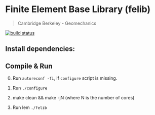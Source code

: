 # Finite Element Base Library (felib)
> Cambridge Berkeley - Geomechanics

[![build status](https://git.cb-geo.com/ci/projects/2/status.png?ref=master)](https://git.cb-geo.com/ci/projects/2?ref=master)

## Install dependencies:

## Compile & Run
0. Run `autoreconf -fi`, if `configure` script is missing.

1. Run `./configure`

2. make clean && make -jN (where N is the number of cores)

3. Run lem `./felib`
